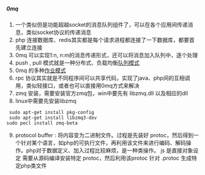 ##### 0mq 
1. 一个类似但是功能超越socket的消息队列组件了，可以在各个应用间传递消息，类似socket协议的传递消息
2. php 连接数据库、redis其实都是每个请求进程都连接了一下数据库，都要首先建立连接
3. 0mq 可以实现1:n, n:m的消息传递形式，还可以将消息加入队列中，逐个处理
4. push , pull 模式就是一种分布式、负载均衡[队列模式](http://www.cnblogs.com/rainbowzc/p/3357594.html)
5. 0mq 的多种[作业模式](https://news.cnblogs.com/n/154000/)
6. rpc 协议其实就是不同程序间可以共享代码，实现了java、php间的互相调用，类似轻接口，或者也可以直接用0mq方式来解决
7. zmq 安装，需要安装官方zmq包，win中要先有 libzmq.dll 以及相应的dll
8. linux中需要先安装libzmq 
```
 sudo apt-get install pkg-config
 sudo apt-get install libzmq3-dev
sudo pecl install zmq-beta
```
9. protocol buffer :  将内容变为二进制文件。过程是先装好 protoc，然后得到一个针对某个语言，如php的可执行文件，再利用该文件来进行编码、解码操作。php对于数据定义、加入过程比较麻烦，是一种类操作。
js 是直接对象设定 
需要从源码编译安装特定 protoc，然后利用该protoc 针对 .protoc 生成特定php类文件
